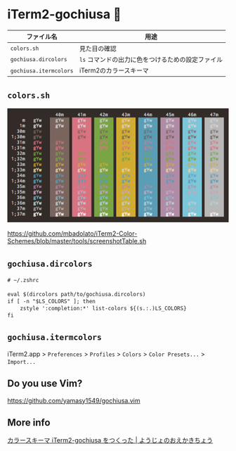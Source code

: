 # iTerm2-gochiusa :rabbit:

| ファイル名 | 用途 |
| --- | --- |
| `colors.sh` | 見た目の確認 |
| `gochiusa.dircolors` | `ls` コマンドの出力に色をつけるための設定ファイル |
| `gochiusa.itermcolors` | iTerm2のカラースキーマ |

## `colors.sh`

![gochiusaカラースキーマの見本](./sample.png)

https://github.com/mbadolato/iTerm2-Color-Schemes/blob/master/tools/screenshotTable.sh

## `gochiusa.dircolors`

```shell
# ~/.zshrc

eval $(dircolors path/to/gochiusa.dircolors)
if [ -n "$LS_COLORS" ]; then
    zstyle ':completion:*' list-colors ${(s.:.)LS_COLORS}
fi
```

## `gochiusa.itermcolors`

iTerm2.app > `Preferences` > `Profiles` > `Colors` > `Color Presets...` > `Import...`

## Do you use Vim?
https://github.com/yamasy1549/gochiusa.vim

## More info

[カラースキーマ iTerm2-gochiusa をつくった | ようじょのおえかきちょう](http://yamasy1549.hateblo.jp/entry/2018/02/28/010945)
